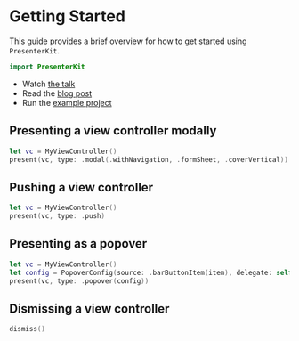 # Getting Started

This guide provides a brief overview for how to get started using `PresenterKit`.

```swift
import PresenterKit
```

- Watch [the talk](https://realm.io/news/slug-jesse-squires-swifty-view-controller-presenters/)
- Read the [blog post](http://www.jessesquires.com/swifty-presenters/)
- Run the [example project](https://github.com/jessesquires/PresenterKit/tree/develop/Example)

## Presenting a view controller modally

```swift
let vc = MyViewController()
present(vc, type: .modal(.withNavigation, .formSheet, .coverVertical))
```

## Pushing a view controller

```swift
let vc = MyViewController()
present(vc, type: .push)
```

## Presenting as a popover

```swift
let vc = MyViewController()
let config = PopoverConfig(source: .barButtonItem(item), delegate: self)
present(vc, type: .popover(config))
```

## Dismissing a view controller

```swift
dismiss()
```

